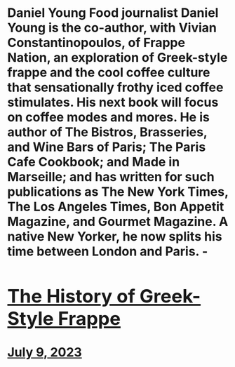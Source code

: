 # Daniel Young Food journalist Daniel Young is the co-author, with Vivian Constantinopoulos, of Frappe Nation, an exploration of Greek-style frappe and the cool coffee culture that sensationally frothy iced coffee stimulates. His next book will focus on coffee modes and mores. He is author of The Bistros, Brasseries, and Wine Bars of Paris; The Paris Cafe Cookbook; and Made in Marseille; and has written for such publications as The New York Times, The Los Angeles Times, Bon Appetit Magazine, and Gourmet Magazine. A native New Yorker, he now splits his time between London and Paris. - [<h2>The History of Greek-Style Frappe</h2>July 9, 2023](https://ineedcoffee.com/the-history-of-greek-style-frappe/)